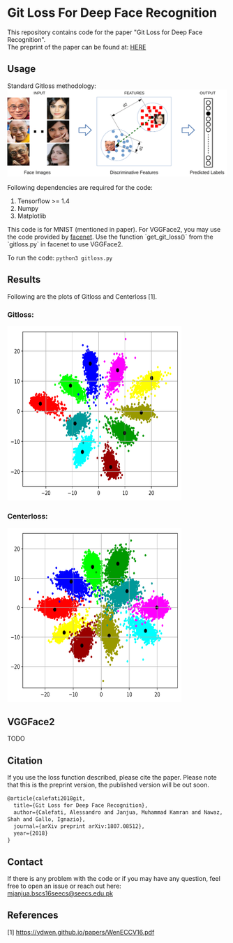 # Git Loss For Deep Face Recognition
This repository contains code for the paper "Git Loss for Deep Face Recognition". 
</br>The preprint of the paper can be found at: <a href="https://arxiv.org/pdf/1807.08512.pdf">HERE</a>

## Usage
Standard Gitloss methodology:
<img src="results/push-pull-distance-1.png"/>

Following dependencies are required for the code:

<ol>
  <li>Tensorflow >= 1.4 </li>
  <li>Numpy</li>
  <li>Matplotlib</li>
</ol>
This code is for MNIST (mentioned in paper). For VGGFace2, you may use the code provided by <a href="https://github.com/davidsandberg/facenet">facenet</a>. Use the function `get_git_loss()` from the `gitloss.py` in facenet to use VGGFace2. 

To run the code: `python3 gitloss.py`

## Results 
Following are the plots of Gitloss and Centerloss [1].
### Gitloss: 
<img src="results/git-loss-lc001-lg01.png" height="400" width="400"/>

### Centerloss: 
<img src="results/center-loss-lc001-lg0.png" height="400" width="400"/>

## VGGFace2 
TODO

## Citation
If you use the loss function described, please cite the paper. Please note that this is the preprint version, the published version will be out soon.

```
@article{calefati2018git,
  title={Git Loss for Deep Face Recognition},
  author={Calefati, Alessandro and Janjua, Muhammad Kamran and Nawaz, Shah and Gallo, Ignazio},
  journal={arXiv preprint arXiv:1807.08512},
  year={2018}
}
```

## Contact
If there is any problem with the code or if you may have any question, feel free to open an issue or reach out here: mjanjua.bscs16seecs@seecs.edu.pk

## References
[1] https://ydwen.github.io/papers/WenECCV16.pdf
